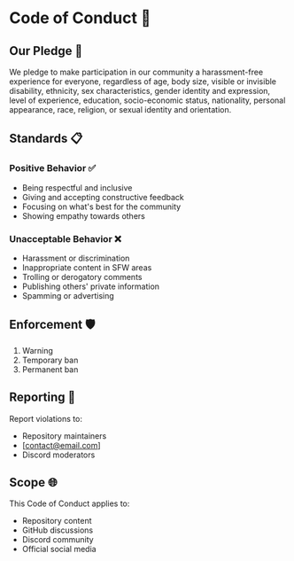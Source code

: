 # Code of Conduct 🤝

## Our Pledge 🌟
We pledge to make participation in our community a harassment-free experience for everyone, regardless of age, body size, visible or invisible disability, ethnicity, sex characteristics, gender identity and expression, level of experience, education, socio-economic status, nationality, personal appearance, race, religion, or sexual identity and orientation.

## Standards 📋

### Positive Behavior ✅
- Being respectful and inclusive
- Giving and accepting constructive feedback
- Focusing on what's best for the community
- Showing empathy towards others

### Unacceptable Behavior ❌
- Harassment or discrimination
- Inappropriate content in SFW areas
- Trolling or derogatory comments
- Publishing others' private information
- Spamming or advertising

## Enforcement 🛡️
1. Warning
2. Temporary ban
3. Permanent ban

## Reporting 🚨
Report violations to:
- Repository maintainers
- [contact@email.com]
- Discord moderators

## Scope 🌐
This Code of Conduct applies to:
- Repository content
- GitHub discussions
- Discord community
- Official social media